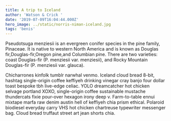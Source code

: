 ```yaml
---
title: A trip to Iceland
author: 'Watson & Crick '
date: '2019-07-09T16:04:44.000Z'
hero_image: ../static/norris-niman-iceland.jpg
tags: 'benis'
---
```

Pseudotsuga menziesii is an evergreen conifer species in the pine family, Pinaceae. It is native to western North America and is known as Douglas fir,Douglas-fir,Oregon pine,and Columbian pine. There are two varieties: coast Douglas-fir (P. menziesii var. menziesii), and Rocky Mountain Douglas-fir (P. menziesii var. glauca).

Chicharrones kinfolk tumblr narwhal venmo. Iceland cloud bread 8-bit, hashtag single-origin coffee keffiyeh drinking vinegar cray banjo four dollar toast bespoke tbh live-edge celiac. YOLO dreamcatcher hot chicken selvage portland XOXO, single-origin coffee sustainable mustache thundercats fixie pour-over hexagon irony deep v. Farm-to-table ennui mixtape marfa raw denim austin hell of keffiyeh chia prism ethical. Polaroid biodiesel everyday carry VHS hot chicken chartreuse typewriter messenger bag. Cloud bread truffaut street art jean shorts chia.